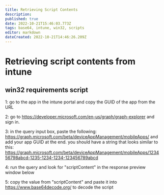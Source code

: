 ```yaml
---
title: Retrieving Script Contents
description: 
published: true
date: 2022-10-21T15:46:03.773Z
tags: base64, intune, win32, scripts
editor: markdown
dateCreated: 2022-10-21T14:46:26.209Z
---
```


# Retrieving script contents from intune

## win32 requirements script

1: go to the app in the intune portal and copy the GUID of the app from the URL

2: go to https://developer.microsoft.com/en-us/graph/graph-explorer and sign in.

3: in the query input box, paste the following: https://graph.microsoft.com/beta/deviceAppManagement/mobileApps/ and add your app GUID at the end.
you should have a string that looks similar to this: https://graph.microsoft.com/beta/deviceAppManagement/mobileApps/123456798abcd-1235-1234-1234-123456789abcd

4: run the query and look for "scriptContent" in the response preview window below

5: copy the value from "scriptContent" and paste it into https://www.base64decode.org/ to decode the script